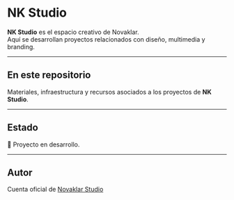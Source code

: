 # NK Studio

**NK Studio** es el espacio creativo de Novaklar.  
Aquí se desarrollan proyectos relacionados con diseño, multimedia y branding.

---

## En este repositorio
Materiales, infraestructura y recursos asociados a los proyectos de **NK Studio**.

---

## Estado
🚧 Proyecto en desarrollo.

---

## Autor
Cuenta oficial de [Novaklar Studio](https://github.com/Novaklarstudio)
